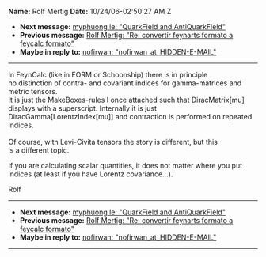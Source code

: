 **Name:** Rolf Mertig
**Date:** 10/24/06-02:50:27 AM Z

  - **Next message:** [myphuong le: "QuarkField and
    AntiQuarkField"](0391.html)
  - **Previous message:** [Rolf Mertig: "Re: convertir feynarts formato
    a feycalc formato"](0389.html)
  - **Maybe in reply to:** [nofirwan: "nofirwan_at_HIDDEN-E-MAIL"](0388.html)

-----

In FeynCalc (like in FORM or Schoonship) there is in principle  
no distinction of contra- and covariant indices for gamma-matrices and
metric tensors.  
It is just the MakeBoxes-rules I once attached such that
DiracMatrix[mu]  
displays with a superscript. Internally it is just
DiracGamma[LorentzIndex[mu]] and contraction is
performed on repeated indices.  
   
Of course, with Levi-Civita tensors the story is different, but this  
is a different topic.  

If you are calculating scalar quantities, it does not matter where you
put indices (at least if you have Lorentz covariance...).  

Rolf  

-----

  - **Next message:** [myphuong le: "QuarkField and
    AntiQuarkField"](0391.html)
  - **Previous message:** [Rolf Mertig: "Re: convertir feynarts formato
    a feycalc formato"](0389.html)
  - **Maybe in reply to:** [nofirwan: "nofirwan_at_HIDDEN-E-MAIL"](0388.html)

-----

